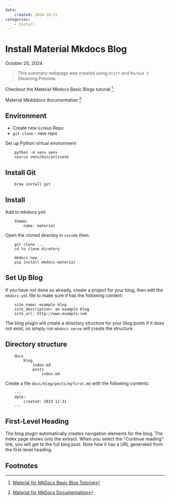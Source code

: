 ```yaml
---
date:
    created: 2024-10-21
categories: 
    - Install
---
```


# Install Material Mkdocs Blog

October 20, 2024

> This summary webpage was created using `Draft` and `Marked 2` Steaming Preview.

Checkout the Material Mkdocs Basic Blogs tutorial [^1].

Material Mkdddocs  documentation [^2]

## Environment

- Create new `GitHub` Repo
- `git clone` - new repo

Set up Python virtual environment

```
    python -m venv venv
    source venv/bin/activate
```

## Install Git

```
    brew install git
```

## Install

Add to mkdocs.yml  

```
    theme:  
        name: material
```

Open the cloned directoy in `vscode` then:  

```
    git clone ...
    cd to clone diretory

    mkdocs new .
    pip install mkdocs-material
```

## Set Up Blog

If you have not done so already, create a project for your blog, then edit the ``mkdocs.yml`` file to make sure if has the following content:

```
    site_name: example blog  
    site_description: an example blog  
    site_url: http://www.example.com  
```

The blog plugin will create a directory structure for your blog posts if it does not exist, so simply run `mkdocs serve` will create the structure.

## Directory structure

```
    docs
        blog
            index.md
            posts
                index.md
```

Create a file `docs/blog/posts/myfirst.md` with the following contents:  

```
    ---
    date:
        created: 2023-12-31
    ---
```

## First-Level Heading

The blog plugin automatically creates navigation elements for the blog. The index page shows only the extract. When you select the "Continue
reading" link, you will get to the full blog post. Note how it has a URL generated from the first-level heading.



## Footnotes

[^1]: [Material for MkDocs Basic Blog Tutorial](https://squidfunk.github.io/mkdocs-material/tutorials/blogs/basic/?h=blog)

[^2]: [Material for MkDocs Documentation](https://squidfunk.github.io/mkdocs-material/)

